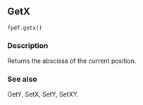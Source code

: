 ## GetX ##
```
fpdf.getx()
```
### Description ###

Returns the abscissa of the current position.


### See also ###

GetY, SetX, SetY, SetXY.
